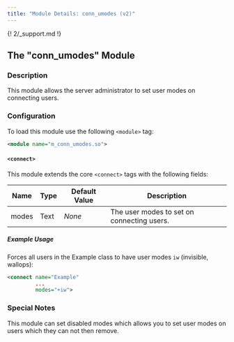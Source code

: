```yaml
---
title: "Module Details: conn_umodes (v2)"
---
```


{! 2/_support.md !}

## The "conn_umodes" Module

### Description

This module allows the server administrator to set user modes on connecting users.

### Configuration

To load this module use the following `<module>` tag:

```xml
<module name="m_conn_umodes.so">
```

#### `<connect>`

This module extends the core `<connect>` tags with the following fields:

Name  | Type | Default Value | Description
----- | ---- | ------------- | -----------
modes | Text | *None*        | The user modes to set on connecting users.

##### Example Usage

Forces all users in the Example class to have user modes `iw` (invisible, wallops):

```xml
<connect name="Example"
         ...
         modes="+iw">
```

### Special Notes

This module can set disabled modes which allows you to set user modes on users which they can not then remove.
